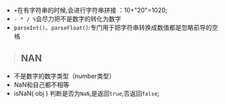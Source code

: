 - ` + `在有字符串的时候,会进行字符串拼接 ：10+"20"=1020;
- ` - * / % `会尽力把不是数字的转化为数字
- `parseInt()`、`parseFloat()`:专门用于把字符串转换成数值都是忽略前导的空格

> ## NAN
- 不是数字的数字类型（number类型）
- NaN和自己都不相等
- isNaN( obj ) 判断是否为`NaN`,是返回`true`,否返回`false`;
